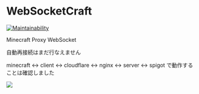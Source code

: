 # WebSocketCraft

[![Maintainability](https://api.codeclimate.com/v1/badges/4c74a7eb5674c546a600/maintainability)](https://codeclimate.com/github/maa123/WebSocketCraft/maintainability)

Minecraft Proxy WebSocket

自動再接続はまだ行なえません

minecraft <-> client <-> cloudflare <-> nginx <-> server <-> spigot
で動作することは確認しました

[![](http://img.youtube.com/vi/gXp9SDI2Abs/0.jpg)](http://www.youtube.com/watch?v=gXp9SDI2Abs "")

